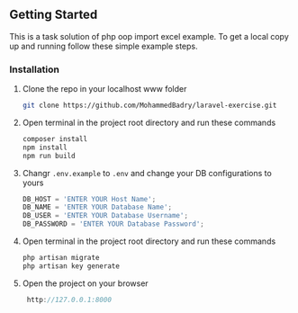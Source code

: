 
<!-- GETTING STARTED -->
## Getting Started

This is a task solution of php oop import excel example.
To get a local copy up and running follow these simple example steps.


### Installation

1. Clone the repo in your localhost www folder
   ```sh
   git clone https://github.com/MohammedBadry/laravel-exercise.git
   ```
2. Open terminal in the project root directory and run these commands
   ```js
   composer install
   npm install
   npm run build
   ```
3. Changr `.env.example` to `.env` and change your DB configurations to yours
   ```js
   DB_HOST = 'ENTER YOUR Host Name';
   DB_NAME = 'ENTER YOUR Database Name';
   DB_USER = 'ENTER YOUR Database Username';
   DB_PASSWORD = 'ENTER YOUR Database Password';
   ```
2. Open terminal in the project root directory and run these commands
   ```js
   php artisan migrate
   php artisan key generate
   ```
4. Open the project on your browser
   ```js
    http://127.0.0.1:8000
   ```
